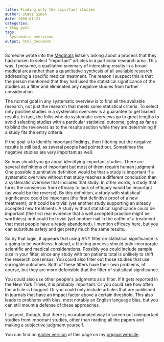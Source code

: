 ```yaml
---
title: Finding only the important studies
author: Steve Simon
date: 2008-01-21
categories:
- Blog post
tags:
- Systematic overviews
output: html_document
---
```

Someone wrote into the
[MedStats](../category/InterestingWebsites.html#MeStXx) listserv asking
about a process that they had chosen to select \"important\" articles in
a particular research area. This was, I presume, a qualitative summary
of interesting results in a broad medical area rather than a
quantitative synthesis of all available research addressing a specific
medical treatment. The reason I suspect this is that the person
mentioned that they had used the statistical significance of the studies
as a filter and eliminated any negative studies from further
consideration.

The normal goal in any systematic overview is to find all the available
research, not just the research that meets some statistical criteria. To
select only positive studies in a systematic overview is a guarantee to
get biased results. In fact, the folks who do systematic overviews go to
great lengths to avoid selecting studies with a particular statistical
outcome, going as far as to blind the reviewers as to the results
section while they are determining if a study fits the entry criteria.

If the goal is to identify important findings, then filtering out the
negative results is still bad, as several people had pointed out.
Sometimes the negative studies are very important as well.

So how should you go about identifying important studies. There are
several definitions of important but most of them require human
judgment. One possible quantitative definition would be that a study is
important if a systematic overview without that study reaches a
different conclusion than a systematic overview that includes that
study. In other words, a study that turns the consensus from efficacy to
lack of efficacy would be important (as would be the reverse). By this
definition, a study with statistical significance could be important
(the first definitive proof of a new treatment), or it could be trivial
(yet another study supporting an already accepted new treatment). A
study without statistical significance could be important (the first
real evidence that a well accepted practice might be worthless) or it
could be trivial (yet another nail in the coffin of a treatment that
most people have already abandoned). I mention efficacy here, but you
can substitute safety and get pretty much the same results.

So by that logic, it appears that using ANY filter on statistical
significance is a going to be worthless. Instead, a filtering process
should only incorporate scientific and medical considerations. Possibly
you could include sample size in your filter, since any study with ten
patients total is unlikely to shift the research consensus. You could
also filter out those studies that use surrogate outcomes. Both of these
filters have their own problems, of course, but they are more defensible
that the filter of statistical significance.

You could also use other people\'s judgments as a filter. If it gets
reported in the New York Times, it is probably important. Or you could
see how often the article is blogged. Or you could only include articles
that are published in journals that have an impact factor above a
certain threshold. This also leads to problems with bias, most notably
an English language bias, but you can still mount a defense of these
approaches.

I suspect, though, that there is no automated way to screen out
unimportant studies from important studies, other than reading all the
papers and making a subjective judgment yourself.

You can find an [earlier version][sim1] of this page on my [original website][sim2].

[sim1]: http://www.pmean.com/08/ImportantStudies.html
[sim2]: http://www.pmean.com/original_site.html
